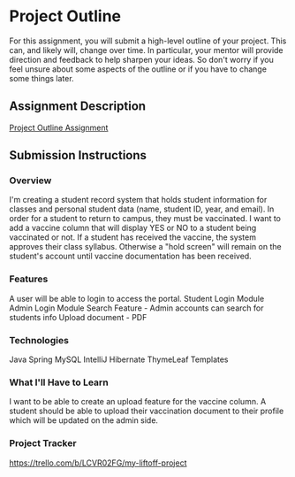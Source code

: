 # Project Outline
For this assignment, you will submit a high-level outline of your project. This can, and likely will, change over time. In particular, your mentor will provide direction and feedback to help sharpen your ideas. So don't worry if you feel unsure about some aspects of the outline or if you have to change some things later.

## Assignment Description
[Project Outline Assignment](https://education.launchcode.org/liftoff/modules/assignments/project-outline)

## Submission Instructions

### Overview
I'm creating a student record system that holds student information for classes and personal student data (name, student ID, year, and email). In order for a student to return to campus, they must be vaccinated. I want to add a vaccine column that will display YES or NO to a student being vaccinated or not. If a student has received the vaccine, the system approves their class syllabus. Otherwise a "hold screen" will remain on the student's account until vaccine documentation has been received.
### Features
A user will be able to login to access the portal. 
	Student Login Module
	Admin Login Module
	Search Feature - Admin accounts can search for students info
	Upload document - PDF

### Technologies
Java
Spring 
MySQL
IntelliJ
Hibernate
ThymeLeaf Templates

### What I'll Have to Learn
I want to be able to create an upload feature for the vaccine column. A student should be able to upload their vaccination document to their profile which will be updated on the admin side. 
### Project Tracker
https://trello.com/b/LCVR02FG/my-liftoff-project
